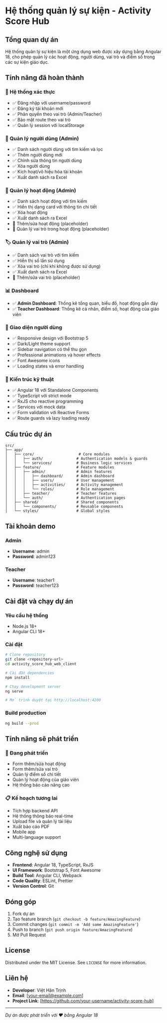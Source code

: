 # Hệ thống quản lý sự kiện - Activity Score Hub

## Tổng quan dự án

Hệ thống quản lý sự kiện là một ứng dụng web được xây dựng bằng Angular 18, cho phép quản lý các hoạt động, người dùng, vai trò và điểm số trong các sự kiện giáo dục.

## Tính năng đã hoàn thành

### 🔐 Hệ thống xác thực
- ✅ Đăng nhập với username/password
- ✅ Đăng ký tài khoản mới
- ✅ Phân quyền theo vai trò (Admin/Teacher)
- ✅ Bảo mật route theo vai trò
- ✅ Quản lý session với localStorage

### 👥 Quản lý người dùng (Admin)
- ✅ Danh sách người dùng với tìm kiếm và lọc
- ✅ Thêm người dùng mới
- ✅ Chỉnh sửa thông tin người dùng
- ✅ Xóa người dùng
- ✅ Kích hoạt/vô hiệu hóa tài khoản
- ✅ Xuất danh sách ra Excel

### 🎯 Quản lý hoạt động (Admin)
- ✅ Danh sách hoạt động với tìm kiếm
- ✅ Hiển thị dạng card với thông tin chi tiết
- ✅ Xóa hoạt động
- ✅ Xuất danh sách ra Excel
- 🔄 Thêm/sửa hoạt động (placeholder)
- 🔄 Quản lý vai trò trong hoạt động (placeholder)

### 🏷️ Quản lý vai trò (Admin)
- ✅ Danh sách vai trò với tìm kiếm
- ✅ Hiển thị số lần sử dụng
- ✅ Xóa vai trò (chỉ khi không được sử dụng)
- ✅ Xuất danh sách ra Excel
- 🔄 Thêm/sửa vai trò (placeholder)

### 📊 Dashboard
- ✅ **Admin Dashboard**: Thống kê tổng quan, biểu đồ, hoạt động gần đây
- ✅ **Teacher Dashboard**: Thống kê cá nhân, điểm số, hoạt động của giáo viên

### 🎨 Giao diện người dùng
- ✅ Responsive design với Bootstrap 5
- ✅ Dark/Light theme support
- ✅ Sidebar navigation có thể thu gọn
- ✅ Professional animations và hover effects
- ✅ Font Awesome icons
- ✅ Loading states và error handling

### 🔧 Kiến trúc kỹ thuật
- ✅ Angular 18 với Standalone Components
- ✅ TypeScript với strict mode
- ✅ RxJS cho reactive programming
- ✅ Services với mock data
- ✅ Form validation với Reactive Forms
- ✅ Route guards và lazy loading ready

## Cấu trúc dự án

```
src/
├── app/
│   ├── core/                    # Core modules
│   │   ├── auth/               # Authentication models & guards
│   │   └── services/           # Business logic services
│   ├── feature/                # Feature modules
│   │   ├── admin/              # Admin features
│   │   │   ├── dashboard/      # Admin dashboard
│   │   │   ├── users/          # User management
│   │   │   ├── activities/     # Activity management
│   │   │   └── roles/          # Role management
│   │   ├── teacher/            # Teacher features
│   │   └── auth/               # Authentication pages
│   ├── shared/                 # Shared components
│   │   └── components/         # Reusable components
│   └── styles/                 # Global styles
```

## Tài khoản demo

### Admin
- **Username**: admin
- **Password**: admin123

### Teacher
- **Username**: teacher1
- **Password**: teacher123

## Cài đặt và chạy dự án

### Yêu cầu hệ thống
- Node.js 18+
- Angular CLI 18+

### Cài đặt
```bash
# Clone repository
git clone <repository-url>
cd activity_score_hub_web_client

# Cài đặt dependencies
npm install

# Chạy development server
ng serve

# Mở trình duyệt tại http://localhost:4200
```

### Build production
```bash
ng build --prod
```

## Tính năng sẽ phát triển

### 🔄 Đang phát triển
- Form thêm/sửa hoạt động
- Form thêm/sửa vai trò
- Quản lý điểm số chi tiết
- Quản lý hoạt động của giáo viên
- Hệ thống báo cáo nâng cao

### 📋 Kế hoạch tương lai
- Tích hợp backend API
- Hệ thống thông báo real-time
- Upload file và quản lý tài liệu
- Xuất báo cáo PDF
- Mobile app
- Multi-language support

## Công nghệ sử dụng

- **Frontend**: Angular 18, TypeScript, RxJS
- **UI Framework**: Bootstrap 5, Font Awesome
- **Build Tool**: Angular CLI, Webpack
- **Code Quality**: ESLint, Prettier
- **Version Control**: Git

## Đóng góp

1. Fork dự án
2. Tạo feature branch (`git checkout -b feature/AmazingFeature`)
3. Commit changes (`git commit -m 'Add some AmazingFeature'`)
4. Push to branch (`git push origin feature/AmazingFeature`)
5. Mở Pull Request

## License

Distributed under the MIT License. See `LICENSE` for more information.

## Liên hệ

- **Developer**: Việt Hân Trịnh
- **Email**: [your-email@example.com]
- **Project Link**: [https://github.com/your-username/activity-score-hub]

---

*Dự án được phát triển với ❤️ bằng Angular 18*
